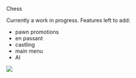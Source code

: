 Chess

Currently a work in progress. Features left to add:

- pawn promotions
- en passant
- castling
- main menu
- AI

![](chess.gif)
